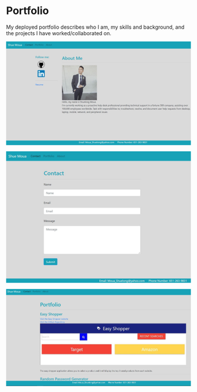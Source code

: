 # Portfolio

My deployed portfolio describes who I am, my skills and background, and the projects I have worked/collaborated on.

![AboutMe](pics/AboutMe.JPG)

![Contact](pics/Contact.JPG)

![Portfolio](pics/Portfolio.JPG)